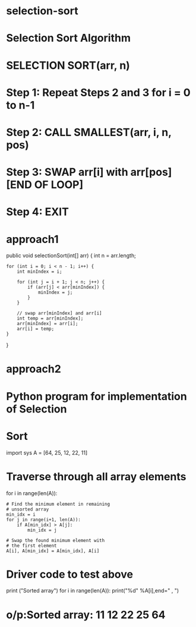 # selection-sort
# Selection Sort Algorithm
# SELECTION SORT(arr, n)  
# Step 1: Repeat Steps 2 and 3 for i = 0 to n-1  
# Step 2: CALL SMALLEST(arr, i, n, pos)  
# Step 3: SWAP arr[i] with arr[pos]  [END OF LOOP]  
# Step 4: EXIT  
# approach1
public void selectionSort(int[] arr) {
    int n = arr.length;

    for (int i = 0; i < n - 1; i++) {
        int minIndex = i;

        for (int j = i + 1; j < n; j++) {
            if (arr[j] < arr[minIndex]) {
                minIndex = j;
            }
        }

        // swap arr[minIndex] and arr[i]
        int temp = arr[minIndex];
        arr[minIndex] = arr[i];
        arr[i] = temp;
    }
}

# approach2
# Python program for implementation of Selection 
# Sort 
import sys 
A = [64, 25, 12, 22, 11] 

# Traverse through all array elements 
for i in range(len(A)): 
	
	# Find the minimum element in remaining 
	# unsorted array 
	min_idx = i 
	for j in range(i+1, len(A)): 
		if A[min_idx] > A[j]: 
			min_idx = j 
			
	# Swap the found minimum element with 
	# the first element		 
	A[i], A[min_idx] = A[min_idx], A[i] 

# Driver code to test above 
print ("Sorted array") 
for i in range(len(A)): 
	print("%d" %A[i],end=" , ") 
# o/p:Sorted array: 11 12 22 25 64 

